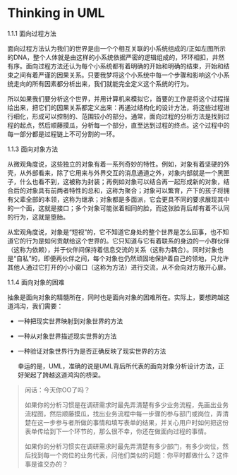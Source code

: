# Thinking in UML

1.1.1 面向过程方法

​	面向过程方法认为我们的世界是由一个个相互关联的小系统组成的/正如左图所示的DNA，整个人体就是由这样的小系统依据严密的逻辑组成的，环环相扣，井然有序。面向过程方法还认为每个小系统都有着明确的开始和明确的结束，开始和结束之间有着严谨的因果关系。只要我梦将这个小系统中每一个步骤和影响这个小系统走向的所有因素都分析出来，我们就能完全定义这个系统的行为。

​	所以如果我们要分析这个世界，并用计算机来模拟它，首要的工作是将这个过程描绘出来，把它们的因果关系都定义出来：再通过结构化的设计方法，将这些过程进行细化，形成可以控制的、范围较小的部分。通常，面向过程的分析方法是找到过程的起点，然后顺藤摸瓜，分析每一个部分，直至达到过程的终点。这个过程中的每一部分都是过程链上不可分割的一环。

1.1.3 面向对象方法

​	从微观角度说，这些独立的对象有着一系列奇妙的特性。例如，对象有着坚硬的外壳，从外部看来，除了它用来与外界交互的消息通道之外，对象内部就是一个黑匣子，什么也看不到，这被称为封装；再例如对象可以结合再一起形成新的对象，结合后的对象具有前两者特性的总和，这称为聚合；对象可以繁育，产下的孩子将拥有父辈全部的本领，这称为继承；对象都是多面派，它会更具不同的要求展现其中的一个面，这就是接口；多个对象可能张着相同的脸，而这张脸背后却有着不认同的行为，这就是堕胎。

​	从宏观角度说，对象是“短视”的，它不知道它身处的整个世界是怎么回事，也不知道它的行为是如何贡献给这个世界的。它只知道与它有着联系的身边的一小群伙伴（这称为依赖），并于伙伴间保持着信息交流的关系（这称为耦合）。同时对象也是“自私”的，即便再伙伴之间，每个对象也仍然顽固地保护着自己的领地，只允许其他人通过它打开的小小窗口（这称为方法）进行交流，从不会向对方敞开心扉。

1.1.4 面向对象的困难

​	抽象是面向对象的精髓所在，同时也是面向对象的困难所在。实际上，要想跨越这道鸿沟，我们需要：

* 一种把现实世界映射到对象世界的方法

* 一种从对象世界描述现实世界的方法

* 一种验证对象世界行为是否正确反映了现实世界的方法

  幸运的是，UML，准确的说是UML背后所代表的面向对象分析设计方法，正好架起了跨越这道鸿沟的桥梁。

> 闲话：今天你OO了吗？
>
> 如果你的分析习惯是在调研需求时最先弄清楚有多少业务流程，先画出业务流程图，然后顺藤摸瓜，找出业务流程中每一步骤的参与部门或岗位，弄清楚在这一步参与者所做的事情和填写表单的结果，并关心用户时如何把这份表单传给到下一个环节的，那么很不幸，你还在做面向过程的事情。
>
> 如果你的分析习惯实在调研需求时最先弄清楚有多少部门，有多少岗位，然后找到每一个岗位的业务代表，问他们类似的问题：你平时都做什么？这件事是谁交办的？

